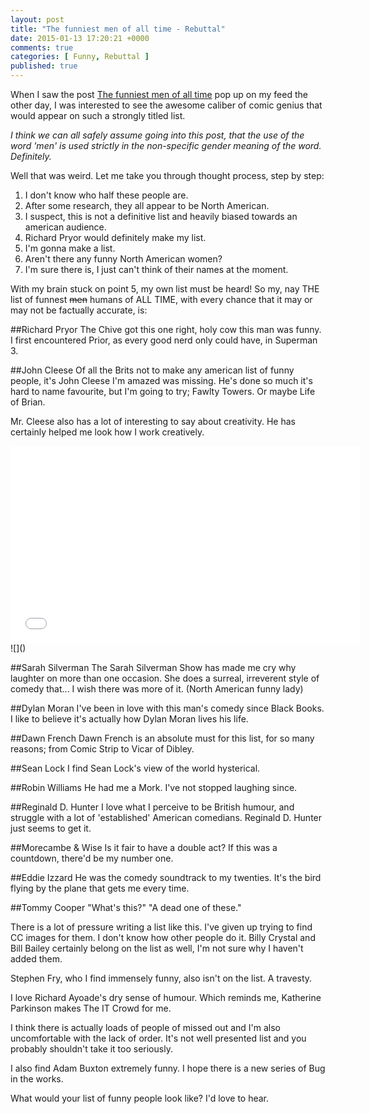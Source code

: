 ```yaml
---
layout: post
title: "The funniest men of all time - Rebuttal"
date: 2015-01-13 17:20:21 +0000
comments: true
categories: [ Funny, Rebuttal ]
published: true
---
```

When I saw the post [The funniest men of all time](http://thechive.com/2015/01/03/the-funniest-men-of-all-time-15-photos/) pop up on my feed the other day, I was interested to see the awesome caliber of comic genius that would appear on such a strongly titled list.

<!--more-->

_I think we can all safely assume going into this post, that the use of the word 'men' is used strictly in the non-specific gender meaning of the word. Definitely._

Well that was weird. Let me take you through thought process, step by step:

1. I don't know who half these people are.
2. After some research, they all appear to be North American.
3. I suspect, this is not a definitive list and heavily biased towards an american audience.
4. Richard Pryor would definitely make my list.
5. I'm gonna make a list.
6. Aren't there any funny North American women?
7. I'm sure there is, I just can't think of their names at the moment.

With my brain stuck on point 5, my own list must be heard! So my, nay THE list of funnest <del>men</del> humans of ALL TIME, with every chance that it may or may not be factually accurate, is:

##Richard Pryor
The Chive got this one right, holy cow this man was funny. I first encountered Prior, as every good nerd only could have, in Superman 3.

##John Cleese
Of all the Brits not to make any american list of funny people, it's John Cleese I'm amazed was missing. He's done so much it's hard to name favourite, but I'm going to try; Fawlty Towers. Or maybe Life of Brian.

Mr. Cleese also has a lot of interesting to say about creativity. He has certainly helped me look how I work creatively.

<iframe width="560" height="315" src="//www.youtube.com/embed/yAwDWe7OIF8" frameborder="0" allowfullscreen></iframe>![]()

##Sarah Silverman
The Sarah Silverman Show has made me cry why laughter on more than one occasion. She does a surreal, irreverent style of comedy that... I wish there was more of it. (North American funny lady)

##Dylan Moran
I've been in love with this man's comedy since Black Books. I like to believe it's actually how Dylan Moran lives his life.

##Dawn French
Dawn French is an absolute must for this list, for so many reasons; from Comic Strip to Vicar of Dibley.

##Sean Lock
I find Sean Lock's view of the world hysterical.

##Robin Williams
He had me a Mork. I've not stopped laughing since.

##Reginald D. Hunter
I love what I perceive to be British humour, and struggle with a lot of 'established' American comedians. Reginald D. Hunter just seems to get it.

##Morecambe & Wise
Is it fair to have a double act? If this was a countdown, there'd be my number one.

##Eddie Izzard
He was the comedy soundtrack to my twenties. It's the bird flying by the plane that gets me every time.

##Tommy Cooper
"What's this?"
"A dead one of these."

There is a lot of pressure writing a list like this. I've given up trying to find CC images for them. I don't know how other people do it. Billy Crystal and Bill Bailey certainly belong on the list as well, I'm not sure why I haven't added them.

Stephen Fry, who I find immensely funny, also isn't on the list. A travesty.

I love Richard Ayoade's dry sense of humour. Which reminds me, Katherine Parkinson makes The IT Crowd for me.

I think there is actually loads of people of missed out and I'm also uncomfortable with the lack of order. It's not well presented list and you probably shouldn't take it too seriously.

I also find Adam Buxton extremely funny. I hope there is a new series of Bug in the works.

What would your list of funny people look like? I'd love to hear.